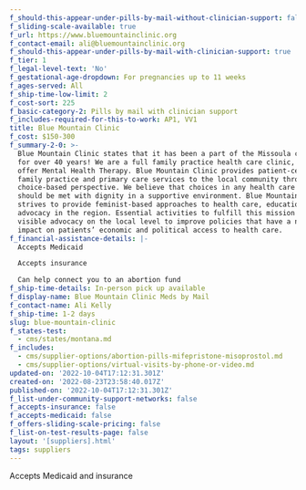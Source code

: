 ```yaml
---
f_should-this-appear-under-pills-by-mail-without-clinician-support: false
f_sliding-scale-available: true
f_url: https://www.bluemountainclinic.org
f_contact-email: ali@bluemountainclinic.org
f_should-this-appear-under-pills-by-mail-with-clinician-support: true
f_tier: 1
f_legal-level-text: 'No'
f_gestational-age-dropdown: For pregnancies up to 11 weeks
f_ages-served: All
f_ship-time-low-limit: 2
f_cost-sort: 225
f_basic-category-2: Pills by mail with clinician support
f_includes-required-for-this-to-work: AP1, VV1
title: Blue Mountain Clinic
f_cost: $150-300
f_summary-2-0: >-
  Blue Mountain Clinic states that it has been a part of the Missoula community
  for over 40 years! We are a full family practice health care clinic, and also
  offer Mental Health Therapy. Blue Mountain Clinic provides patient-centered,
  family practice and primary care services to the local community through a
  choice-based perspective. We believe that choices in any health care decision
  should be met with dignity in a supportive environment. Blue Mountain Clinic
  strives to provide feminist-based approaches to health care, education, and
  advocacy in the region. Essential activities to fulfill this mission require
  visible advocacy on the local level to improve policies that have a negative
  impact on patients’ economic and political access to health care.
f_financial-assistance-details: |-
  Accepts Medicaid

  Accepts insurance

  Can help connect you to an abortion fund
f_ship-time-details: In-person pick up available
f_display-name: Blue Mountain Clinic Meds by Mail
f_contact-name: Ali Kelly
f_ship-time: 1-2 days
slug: blue-mountain-clinic
f_states-test:
  - cms/states/montana.md
f_includes:
  - cms/supplier-options/abortion-pills-mifepristone-misoprostol.md
  - cms/supplier-options/virtual-visits-by-phone-or-video.md
updated-on: '2022-10-04T17:12:31.301Z'
created-on: '2022-08-23T23:58:40.017Z'
published-on: '2022-10-04T17:12:31.301Z'
f_list-under-community-support-networks: false
f_accepts-insurance: false
f_accepts-medicaid: false
f_offers-sliding-scale-pricing: false
f_list-on-test-results-page: false
layout: '[suppliers].html'
tags: suppliers
---
```


Accepts Medicaid and insurance

